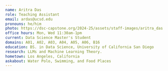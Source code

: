 ```yaml
---
name: Aritra Das
role: Teaching Assistant
email: ardas@ucsd.edu
pronouns: he/him
photo: https://dsc-capstone.org/2024-25/assets/staff-images/aritra_das.jpeg
office hours: Mon, Wed 11:30am-1pm
current: Data Science Master's Student
domains: A01, A02, A03, A04, A05, A06, B16
education: BS. in Data Science, University of California San Diego 
research: LLMs and Machine Learning Theory. 
hometown: Los Angeles, California
askabout: Water Polo, Swimming, and Food Places 
---
```

